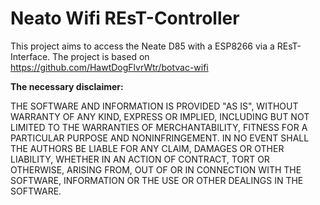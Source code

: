# Neato Wifi REsT-Controller
This project aims to access the Neate D85 with a ESP8266 via a REsT-Interface. The project is based on https://github.com/HawtDogFlvrWtr/botvac-wifi

**The necessary disclaimer:**

THE SOFTWARE AND INFORMATION IS PROVIDED "AS IS", WITHOUT WARRANTY OF ANY KIND, EXPRESS OR IMPLIED, INCLUDING BUT NOT LIMITED TO THE WARRANTIES OF MERCHANTABILITY, FITNESS FOR A PARTICULAR PURPOSE AND NONINFRINGEMENT. IN NO EVENT SHALL THE AUTHORS BE LIABLE FOR ANY CLAIM, DAMAGES OR OTHER LIABILITY, WHETHER IN AN ACTION OF CONTRACT, TORT OR OTHERWISE, ARISING FROM, OUT OF OR IN CONNECTION WITH THE SOFTWARE, INFORMATION OR THE USE OR OTHER DEALINGS IN THE SOFTWARE.
